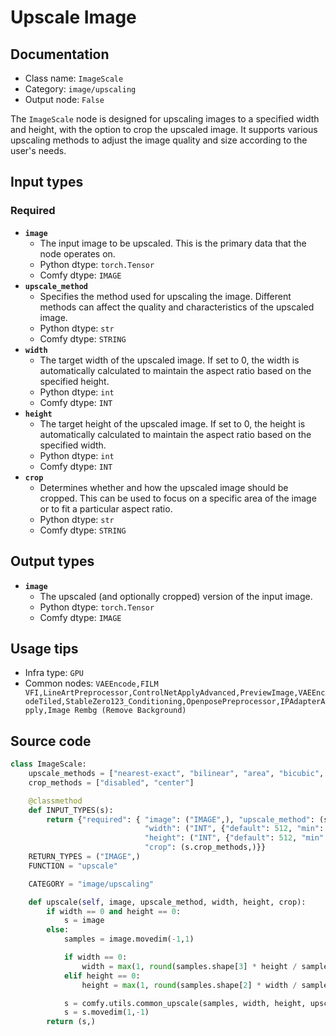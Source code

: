 # Upscale Image
## Documentation
- Class name: `ImageScale`
- Category: `image/upscaling`
- Output node: `False`

The `ImageScale` node is designed for upscaling images to a specified width and height, with the option to crop the upscaled image. It supports various upscaling methods to adjust the image quality and size according to the user's needs.
## Input types
### Required
- **`image`**
    - The input image to be upscaled. This is the primary data that the node operates on.
    - Python dtype: `torch.Tensor`
    - Comfy dtype: `IMAGE`
- **`upscale_method`**
    - Specifies the method used for upscaling the image. Different methods can affect the quality and characteristics of the upscaled image.
    - Python dtype: `str`
    - Comfy dtype: `STRING`
- **`width`**
    - The target width of the upscaled image. If set to 0, the width is automatically calculated to maintain the aspect ratio based on the specified height.
    - Python dtype: `int`
    - Comfy dtype: `INT`
- **`height`**
    - The target height of the upscaled image. If set to 0, the height is automatically calculated to maintain the aspect ratio based on the specified width.
    - Python dtype: `int`
    - Comfy dtype: `INT`
- **`crop`**
    - Determines whether and how the upscaled image should be cropped. This can be used to focus on a specific area of the image or to fit a particular aspect ratio.
    - Python dtype: `str`
    - Comfy dtype: `STRING`
## Output types
- **`image`**
    - The upscaled (and optionally cropped) version of the input image.
    - Python dtype: `torch.Tensor`
    - Comfy dtype: `IMAGE`
## Usage tips
- Infra type: `GPU`
- Common nodes: `VAEEncode,FILM VFI,LineArtPreprocessor,ControlNetApplyAdvanced,PreviewImage,VAEEncodeTiled,StableZero123_Conditioning,OpenposePreprocessor,IPAdapterApply,Image Rembg (Remove Background)`


## Source code
```python
class ImageScale:
    upscale_methods = ["nearest-exact", "bilinear", "area", "bicubic", "lanczos"]
    crop_methods = ["disabled", "center"]

    @classmethod
    def INPUT_TYPES(s):
        return {"required": { "image": ("IMAGE",), "upscale_method": (s.upscale_methods,),
                              "width": ("INT", {"default": 512, "min": 0, "max": MAX_RESOLUTION, "step": 1}),
                              "height": ("INT", {"default": 512, "min": 0, "max": MAX_RESOLUTION, "step": 1}),
                              "crop": (s.crop_methods,)}}
    RETURN_TYPES = ("IMAGE",)
    FUNCTION = "upscale"

    CATEGORY = "image/upscaling"

    def upscale(self, image, upscale_method, width, height, crop):
        if width == 0 and height == 0:
            s = image
        else:
            samples = image.movedim(-1,1)

            if width == 0:
                width = max(1, round(samples.shape[3] * height / samples.shape[2]))
            elif height == 0:
                height = max(1, round(samples.shape[2] * width / samples.shape[3]))

            s = comfy.utils.common_upscale(samples, width, height, upscale_method, crop)
            s = s.movedim(1,-1)
        return (s,)

```
